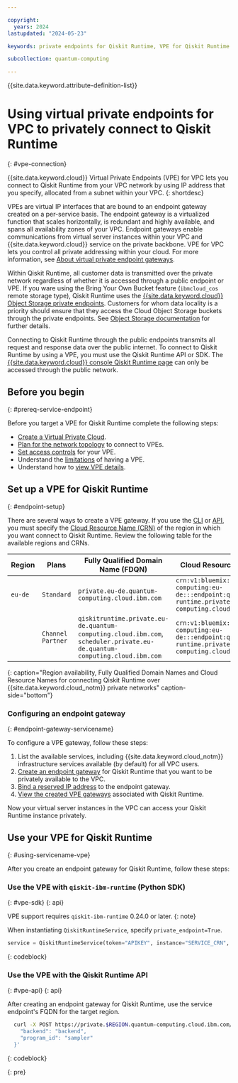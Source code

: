 ```yaml
---

copyright:
  years: 2024
lastupdated: "2024-05-23"

keywords: private endpoints for Qiskit Runtime, VPE for Qiskit Runtime

subcollection: quantum-computing

---
```


{{site.data.keyword.attribute-definition-list}}

# Using virtual private endpoints for VPC to privately connect to Qiskit Runtime
{: #vpe-connection}

{{site.data.keyword.cloud}} Virtual Private Endpoints (VPE) for VPC lets you connect to Qiskit Runtime from your VPC network by using IP address that you specify, allocated from a subnet within your VPC.
{: shortdesc}

VPEs are virtual IP interfaces that are bound to an endpoint gateway created on a per-service basis. The endpoint gateway is a virtualized function that scales horizontally, is redundant and highly available, and spans all availability zones of your VPC. Endpoint gateways enable communications from virtual server instances within your VPC and {{site.data.keyword.cloud}} service on the private backbone. VPE for VPC lets you control all private addressing within your cloud. For more information, see [About virtual private endpoint gateways](/docs/vpc?topic=vpc-about-vpe).

Within Qiskit Runtime, all customer data is transmitted over the private network regardless of whether it is accessed through a public endpoint or VPE. If you ware using the Bring Your Own Bucket feature (`ibmcloud_cos` remote storage type), Qiskit Runtime uses the [{{site.data.keyword.cloud}} Object Storage private endpoints](/docs/cloud-object-storage?topic=cloud-object-storage-endpoints). Customers for whom data locality is a priority should ensure that they access the Cloud Object Storage buckets through the private endpoints. See [Object Storage documentation](/docs/cloud-object-storage?topic=cloud-object-storage-vpes) for further details.

Connecting to Qiskit Runtime through the public endpoints transmits all request and response data over the public internet. To connect to Qiskit Runtime by using a VPE, you must use the Qiskit Runtime API or SDK. The [{{site.data.keyword.cloud}} console Qiskit Runtime page](https://cloud.ibm.com/quantum) can only be accessed through the public network.

## Before you begin
{: #prereq-service-endpoint}

Before you target a VPE for Qiskit Runtime complete the following steps:

* [Create a Virtual Private Cloud](/docs/vpc?topic=vpc-getting-started).
* [Plan for the network topology](/docs/vpc?topic=vpc-planning-considerations) to connect to VPEs.
* [Set access controls](/docs/vpc?topic=vpc-configure-acls-sgs-endpoint-gateways) for your VPE.
* Understand the [limitations](/docs/vpc?topic=vpc-limitations-vpe) of having a VPE.
* Understand how to [view VPE details](/docs/vpc?topic=vpc-vpe-viewing-details-of-an-endpoint-gateway).

## Set up a VPE for Qiskit Runtime
{: #endpoint-setup}

There are several ways to create a VPE gateway. If you use the [CLI](https://cloud.ibm.com/docs/vpc?topic=vpc-vpc-reference&interface=cli#vpe-clis) or [API](https://cloud.ibm.com/apidocs/vpc/latest#create-endpoint-gateway), you must specify the [Cloud Resource Name (CRN)](/docs/account?topic=account-crn) of the region in which you want connect to Qiskit Runtime. Review the following table for the available regions and CRNs.

| Region | Plans   | Fully Qualified Domain Name (FDQN) | Cloud Resource Name (CRN) |
|-----------------|-----------------|-----------------|-----------------|
| `eu-de` | `Standard` | `private.eu-de.quantum-computing.cloud.ibm.com` | `crn:v1:bluemix:public:quantum-computing:eu-de:::endpoint:qiskit-runtime.private.eu-de.quantum-computing.cloud.ibm.com` |
|  | `Channel Partner` | `qiskitruntime.private.eu-de.quantum-computing.cloud.ibm.com`, `scheduler.private.eu-de.quantum-computing.cloud.ibm.com` | `crn:v1:bluemix:public:quantum-computing:eu-de:::endpoint:qiskit-runtime.private.eu-de.quantum-computing.cloud.ibm.com` |
{: caption="Region availability, Fully Qualified Domain Names and Cloud Resource Names for connecting Qiskit Runtime over {{site.data.keyword.cloud_notm}} private networks" caption-side="bottom"}

### Configuring an endpoint gateway
{: #endpoint-gateway-servicename}

To configure a VPE gateway, follow these steps:

1. List the available services, including {{site.data.keyword.cloud_notm}} infrastructure services available (by default) for all VPC users.
1. [Create an endpoint gateway](/docs/vpc?topic=vpc-ordering-endpoint-gateway) for Qiskit Runtime that you want to be privately available to the VPC.
1. [Bind a reserved IP address](/docs/vpc?topic=vpc-bind-unbind-reserved-ip) to the endpoint gateway.
1. [View the created VPE gateways](/docs/vpc?topic=vpc-vpe-viewing-details-of-an-endpoint-gateway) associated with Qiskit Runtime.

Now your virtual server instances in the VPC can access your Qiskit Runtime instance privately.

## Use your VPE for Qiskit Runtime
{: #using-servicename-vpe}

After you create an endpoint gateway for Qiskit Runtime, follow these steps:

### Use the VPE with `qiskit-ibm-runtime` (Python SDK)
{: #vpe-sdk}
{: api}

VPE support requires `qiskit-ibm-runtime` 0.24.0 or later.
{: note}

When instantiating `QiskitRuntimeService`, specify `private_endpoint=True`.

```python
service = QiskitRuntimeService(token="APIKEY", instance="SERVICE_CRN", channel="ibm_cloud", private_endpoint=True)
```
{: codeblock}

### Use the VPE with the Qiskit Runtime API
{: #vpe-api}
{: api}

After creating an endpoint gateway for Qiskit Runtime, use the service endpoint's FQDN for the target region.

```bash
  curl -X POST https://private.$REGION.quantum-computing.cloud.ibm.com/jobs -H "Authorization: Bearer $BEARER_TOKEN" -H "Service-CRN: $SERVICE_INSTANCE_CRN" -d '{
    "backend": "backend",
    "program_id": "sampler"
  }'
```
{: codeblock}

{: pre}
